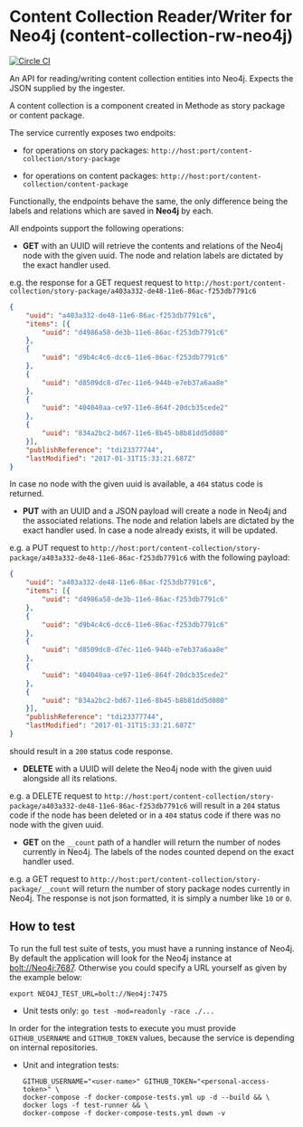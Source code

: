 # Content Collection Reader/Writer for Neo4j (content-collection-rw-neo4j)

[![Circle CI](https://circleci.com/gh/Financial-Times/content-collection-rw-Neo4j/tree/master.png?style=shield)](https://circleci.com/gh/Financial-Times/content-collection-rw-Neo4j/tree/master)

An API for reading/writing content collection entities into Neo4j.
Expects the JSON supplied by the ingester.

A content collection is a component created in Methode as story package or
content package.

The service currently exposes two endpoits:

- for operations on story packages:
`http://host:port/content-collection/story-package`

- for operations on content packages:
`http://host:port/content-collection/content-package`

Functionally, the endpoints behave the same, the only difference being
the labels and relations which are saved in **Neo4j** by each.

All endpoints support the following operations:

- **GET** with an UUID will retrieve the contents and relations
of the Neo4j node with the given uuid.
The node and relation labels are dictated by the exact handler used.

e.g. the response for a GET request request to
`http://host:port/content-collection/story-package/a403a332-de48-11e6-86ac-f253db7791c6`
  
```json
{
    "uuid": "a403a332-de48-11e6-86ac-f253db7791c6",
    "items": [{
        "uuid": "d4986a58-de3b-11e6-86ac-f253db7791c6"
    },
    {
        "uuid": "d9b4c4c6-dcc6-11e6-86ac-f253db7791c6"
    },
    {
        "uuid": "d8509dc8-d7ec-11e6-944b-e7eb37a6aa8e"
    },
    {
        "uuid": "404040aa-ce97-11e6-864f-20dcb35cede2"
    },
    {
        "uuid": "834a2bc2-bd67-11e6-8b45-b8b81dd5d080"
    }],
    "publishReference": "tdi23377744",
    "lastModified": "2017-01-31T15:33:21.687Z"
}
```

In case no node with the given uuid is available, a `404` status code is returned.

- **PUT** with an UUID and a JSON payload will create a node in Neo4j
and the associated relations.
The node and relation labels are dictated by the exact handler used.
In case a node already exists, it will be updated.

e.g. a PUT request to `http://host:port/content-collection/story-package/a403a332-de48-11e6-86ac-f253db7791c6`
with the following payload:

```json
{
    "uuid": "a403a332-de48-11e6-86ac-f253db7791c6",
    "items": [{
        "uuid": "d4986a58-de3b-11e6-86ac-f253db7791c6"
    },
    {
        "uuid": "d9b4c4c6-dcc6-11e6-86ac-f253db7791c6"
    },
    {
        "uuid": "d8509dc8-d7ec-11e6-944b-e7eb37a6aa8e"
    },
    {
        "uuid": "404040aa-ce97-11e6-864f-20dcb35cede2"
    },
    {
        "uuid": "834a2bc2-bd67-11e6-8b45-b8b81dd5d080"
    }],
    "publishReference": "tdi23377744",
    "lastModified": "2017-01-31T15:33:21.687Z"
}
```

should result in a `200` status code response.

- **DELETE** with a UUID will delete the Neo4j node
with the given uuid alongside all its relations.

e.g. a DELETE request to `http://host:port/content-collection/story-package/a403a332-de48-11e6-86ac-f253db7791c6`
will result in a `204` status code if the node has been deleted or
in a `404` status code if there was no node with the given uuid.

- **GET** on the `__count` path of a handler will return
the number of nodes currently in Neo4j.
The labels of the nodes counted depend on the exact handler used.

e.g. a GET request to `http://host:port/content-collection/story-package/__count`
will return the number of story package nodes currently in Neo4j.
The response is not json formatted, it is simply a number like `10` or `0`.

## How to test

To run the full test suite of tests, you must have a running instance of Neo4j.
By default the application will look for the Neo4j instance at <bolt://Neo4j:7687>.
Otherwise you could specify a URL yourself as given by the example below:

```shell
export NEO4J_TEST_URL=bolt://Neo4j:7475
```

- Unit tests only: `go test -mod=readonly -race ./...`

In order for the integration tests to execute you must provide `GITHUB_USERNAME` and
`GITHUB_TOKEN` values, because the service is depending on internal repositories.

- Unit and integration tests:

    ```shell
    GITHUB_USERNAME="<user-name>" GITHUB_TOKEN="<personal-access-token>" \
    docker-compose -f docker-compose-tests.yml up -d --build && \
    docker logs -f test-runner && \
    docker-compose -f docker-compose-tests.yml down -v
    ```
